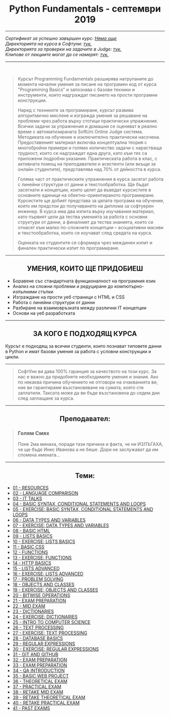 <h1 align="center">Python Fundamentals - септември 2019</h1>

<hr>
    <p><i>
        Сертификат за успешно завършен курс: <a href="">Няма още</a><br>
        Директорията на курса в Софтуни: <a href="https://softuni.bg/trainings/2442/python-fundamentals-september-2019#lesson-14375">тук.</a><br>
        Директорията за проверки на задачите в Judge: <a href="https://judge.softuni.bg/Contests#!/List/ByCategory/191/Python-Fundamentals">тук.</a><br>
        Клипове от лекциите могат да се намерят: <a href="https://www.youtube.com/playlist?list=PLdu5EMqCM5n9dVaydZdRvycQf3WRrpbVW">тук.</a><br>
    </i></p>
<hr>

<br>
<blockquote>
    <p>
        Курсът Programming Fundamentals разширява натрупаните до момента начални умения за писане на програмен код от курса "Programming Basics" и запознава с базови техники и инструменти, които надграждат писането на прости програмни конструкции.
    </p>
    <p>
        Наред с техниките за програмиране, курсът развива алгоритмично мислене и изгражда умения за решаване на проблеми чрез работа върху стотици практически упражнения. Всички задачи за упражнения и домашни се оценяват в реално време с автоматизираната SoftUni Online Judge система. Методиката на обучение е изключително практически насочена. Предоставеният материал включва концептуална теория с многобройни примери и голямо количество задачи с нарастваща трудност, които се надграждат една друга, като към тях са приложени подробни указания. Практическата работа в клас, с активната помощ на преподаватели и асистенти (или вкъщи за онлайн студентите), представлява над 70% от дейността в курса.
    </p>
    <p>
        Голяма част от практическите упражнения в курса засягат работа с линейни структури от данни и текстообработка. Ще бъдат засегнати и концепции, които целят да въведат курсистите в основните единици на обектно-ориентираното програмиране. Курсистите ще добият представа за цялата програма на обучение, която им предстои до получаването на диплома за софтуерен инженер. В курса има два изпита върху изучавания материал, като първият цели да тества уменията за работа с основни структури от данни, а финалният да тества знанията, които се отнасят към малко по-сложните концепции – асоциативни масиви и текстообработка, които се изучават след средата на курса.
    </p>
    <p>
        Оценката на студентите се сформира чрез междинен изпит и финален практически изпит по програмиране.
    </p>
</blockquote>

<hr>

<h2 align="center">УМЕНИЯ, КОИТО ЩЕ ПРИДОБИЕШ</h2>
<ul>
    <li>Боравене със стандартната функционалност на програмния език</li>
    <li>Анализ на сложни проблеми и редуциране до компютърно-изпълними стъпки</li>
    <li>Изграждане на прости уеб страници с HTML и CSS</li>
    <li>Работа с линейни структури от данни</li>
    <li>Разбиране на взаимовръзката между различни IT концепции</li>
    <li>Основи на уеб разработката</li>
</ul>

<hr>
<h2 align="center">ЗА КОГО Е ПОДХОДЯЩ КУРСА</h2>
<p>
    Курсът е подходящ за всички студенти, които познават типовете данни в Python и имат базови умения за работа с условни конструкции и цикли.
<p>
<hr>

<blockquote>
    <p>
        СофтУни ви дава 100% гаранция за качеството на този курс. За нас е важно да придобиете необходимите умения и знания. Ако по някаква причина обучението не отговори на очакванията ви, ние ви гарантираме възстановяване на сумата, която сте заплатили. Таксата може да ви бъде възстановена до седем дни след заплащане за курса.
    </p>
</blockquote>

<hr>

<h2 align="center">Преподавател:</h2>
<blockquote>
    <h3>Голям Смях</h3>
    <p>
        Поне 2ма минаха, поради тази причина и факта, че ни ИЗЛЪГАХА, че ще бъде Инес Иванова а не беше. Дори не заслужават да им спомена имената...
    </p>
</blockquote>

<hr>
<h2 align="center">Теми:</h2>
<ul>
    <li> <a href="https://github.com/SimeonTsvetanov/Coding-Lessons/tree/master/SoftUni%20Lessons/Python%20Development/Python%20Fundamentals%20September%202019/Problems%20And%20Files/01%20RESOURCES%20-%2016-%D1%82%D0%B8%20%D1%81%D0%B5%D0%BF%D1%82%D0%B5%D0%BC%D0%B2%D1%80%D0%B8%2C%201830%20-%202130">01 - RESOURCES</a> </li>
    <li> <a href="https://github.com/SimeonTsvetanov/Coding-Lessons/tree/master/SoftUni%20Lessons/Python%20Development/Python%20Fundamentals%20September%202019/Problems%20And%20Files/02%20LANGUAGE%20COMPARISON%20-%2016-%D1%82%D0%B8%20%D1%81%D0%B5%D0%BF%D1%82%D0%B5%D0%BC%D0%B2%D1%80%D0%B8%2C%201830%20-%202130">02 - LANGUAGE COMPARISON</a> </li>
    <li> <a href="https://github.com/SimeonTsvetanov/Coding-Lessons/tree/master/SoftUni%20Lessons/Python%20Development/Python%20Fundamentals%20September%202019/Problems%20And%20Files/03%20IT%20TALKS%20-%2016-%D1%82%D0%B8%20%D1%81%D0%B5%D0%BF%D1%82%D0%B5%D0%BC%D0%B2%D1%80%D0%B8%2C%201830%20-%202130">03 - IT TALKS</a> </li>
    <li> <a href="https://github.com/SimeonTsvetanov/Coding-Lessons/tree/master/SoftUni%20Lessons/Python%20Development/Python%20Fundamentals%20September%202019/Problems%20And%20Files/04%20BASIC%20SYNTAX%2C%20CONDITIONAL%20STATEMENTS%20AND%20LOOPS%20-%20%D0%94%D0%B0%D1%82%D0%B0%2018-%D1%82%D0%B8%20%D1%81%D0%B5%D0%BF%D1%82%D0%B5%D0%BC%D0%B2%D1%80%D0%B8%2C%201830%20-%202130">04 - BASIC SYNTAX, CONDITIONAL STATEMENTS AND LOOPS</a> </li>
    <li> <a href="https://github.com/SimeonTsvetanov/Coding-Lessons/tree/master/SoftUni%20Lessons/Python%20Development/Python%20Fundamentals%20September%202019/Problems%20And%20Files/05%20EX.%20B.%20SYNTAX%2C%20CONDITIONAL%20STATE.%20AND%20LOOPS%20-%20%D0%94%D0%B0%D1%82%D0%B0%2020-%D1%82%D0%B8%20%D1%81%D0%B5%D0%BF%D1%82%D0%B5%D0%BC%D0%B2%D1%80%D0%B8%2C%201430%20-%201730">05 - EXERCISE: BASIC SYNTAX, CONDITIONAL STATEMENTS AND LOOPS</a> </li>
    <li> <a href="https://github.com/SimeonTsvetanov/Coding-Lessons/tree/master/SoftUni%20Lessons/Python%20Development/Python%20Fundamentals%20September%202019/Problems%20And%20Files/06%20DATA%20TYPES%20AND%20VARIABLES%20-%20%D0%94%D0%B0%D1%82%D0%B0%2025-%D1%82%D0%B8%20%D1%81%D0%B5%D0%BF%D1%82%D0%B5%D0%BC%D0%B2%D1%80%D0%B8%2C%201830%20-%202130">06 - DATA TYPES AND VARIABLES</a> </li>
    <li> <a href="https://github.com/SimeonTsvetanov/Coding-Lessons/tree/master/SoftUni%20Lessons/Python%20Development/Python%20Fundamentals%20September%202019/Problems%20And%20Files/07%20EXERCISE%20DATA%20TYPES%20AND%20VARIABLES%20-%20%D0%94%D0%B0%D1%82%D0%B0%2027-%D0%BC%D0%B8%20%D1%81%D0%B5%D0%BF%D1%82%D0%B5%D0%BC%D0%B2%D1%80%D0%B8%2C%201430%20-%201730">07 - EXERCISE: DATA TYPES AND VARIABLES</a> </li>
    <li> <a href="https://github.com/SimeonTsvetanov/Coding-Lessons/tree/master/SoftUni%20Lessons/Python%20Development/Python%20Fundamentals%20September%202019/Problems%20And%20Files/08%20BASIC%20HTML%20-%20%D0%94%D0%B0%D1%82%D0%B0%2030-%D1%82%D0%B8%20%D1%81%D0%B5%D0%BF%D1%82%D0%B5%D0%BC%D0%B2%D1%80%D0%B8%2C%201830%20-%202130">08 - BASIC HTML</a> </li>
    <li> <a href="https://github.com/SimeonTsvetanov/Coding-Lessons/tree/master/SoftUni%20Lessons/Python%20Development/Python%20Fundamentals%20September%202019/Problems%20And%20Files/09%20LISTS%20BASICS%20-%20%D0%94%D0%B0%D1%82%D0%B0%202-%D1%80%D0%B8%20%D0%BE%D0%BA%D1%82%D0%BE%D0%BC%D0%B2%D1%80%D0%B8%2C%201830%20-%202130">09 - LISTS BASICS</a> </li>
    <li> <a href="https://github.com/SimeonTsvetanov/Coding-Lessons/tree/master/SoftUni%20Lessons/Python%20Development/Python%20Fundamentals%20September%202019/Problems%20And%20Files/10%20EXERCISE%20LISTS%20BASICS%20-%20%D0%94%D0%B0%D1%82%D0%B0%204-%D1%82%D0%B8%20%D0%BE%D0%BA%D1%82%D0%BE%D0%BC%D0%B2%D1%80%D0%B8%2C%201430%20-%201730">10 - EXERCISE: LISTS BASICS</a> </li>
    <li> <a href="https://github.com/SimeonTsvetanov/Coding-Lessons/tree/master/SoftUni%20Lessons/Python%20Development/Python%20Fundamentals%20September%202019/Problems%20And%20Files/11%20BASIC%20CSS%20-%20%D0%94%D0%B0%D1%82%D0%B0%207-%D0%BC%D0%B8%20%D0%BE%D0%BA%D1%82%D0%BE%D0%BC%D0%B2%D1%80%D0%B8%2C%201830%20-%202130">11 - BASIC CSS</a> </li>
    <li> <a href="https://github.com/SimeonTsvetanov/Coding-Lessons/tree/master/SoftUni%20Lessons/Python%20Development/Python%20Fundamentals%20September%202019/Problems%20And%20Files/12%20FUNCTIONS%20-%20%D0%94%D0%B0%D1%82%D0%B0%209-%D1%82%D0%B8%20%D0%BE%D0%BA%D1%82%D0%BE%D0%BC%D0%B2%D1%80%D0%B8%2C%201830%20-%202130">12 - FUNCTIONS</a> </li>
    <li> <a href="https://github.com/SimeonTsvetanov/Coding-Lessons/tree/master/SoftUni%20Lessons/Python%20Development/Python%20Fundamentals%20September%202019/Problems%20And%20Files/13%20EXERCISE%20FUNCTIONS%20-%20%D0%94%D0%B0%D1%82%D0%B0%2011-%D1%82%D0%B8%20%D0%BE%D0%BA%D1%82%D0%BE%D0%BC%D0%B2%D1%80%D0%B8%2C%201430%20-%201730">13 - EXERCISE: FUNCTIONS</a> </li>
    <li> <a href="https://github.com/SimeonTsvetanov/Coding-Lessons/tree/master/SoftUni%20Lessons/Python%20Development/Python%20Fundamentals%20September%202019/Problems%20And%20Files/14%20HTTP%20BASICS%20-%20%D0%94%D0%B0%D1%82%D0%B0%2014-%D1%82%D0%B8%20%D0%BE%D0%BA%D1%82%D0%BE%D0%BC%D0%B2%D1%80%D0%B8%2C%201830%20-%202130">14 - HTTP BASICS</a> </li>
    <li> <a href="https://github.com/SimeonTsvetanov/Coding-Lessons/tree/master/SoftUni%20Lessons/Python%20Development/Python%20Fundamentals%20September%202019/Problems%20And%20Files/15%20LISTS%20ADVANCED%20-%20%D0%94%D0%B0%D1%82%D0%B0%2016-%D1%82%D0%B8%20%D0%BE%D0%BA%D1%82%D0%BE%D0%BC%D0%B2%D1%80%D0%B8%2C%201830%20-%202130">15 - LISTS ADVANCED</a> </li>
    <li> <a href="https://github.com/SimeonTsvetanov/Coding-Lessons/tree/master/SoftUni%20Lessons/Python%20Development/Python%20Fundamentals%20September%202019/Problems%20And%20Files/16%20EXERCISE%20LISTS%20ADVANCED%20-%20%D0%94%D0%B0%D1%82%D0%B0%2018-%D1%82%D0%B8%20%D0%BE%D0%BA%D1%82%D0%BE%D0%BC%D0%B2%D1%80%D0%B8%2C%201430%20-%201730">16 - EXERCISE: LISTS ADVANCED</a> </li>
    <li> <a href="https://github.com/SimeonTsvetanov/Coding-Lessons/tree/master/SoftUni%20Lessons/Python%20Development/Python%20Fundamentals%20September%202019/Problems%20And%20Files/17%20PROBLEM%20SOLVING%20-%20%D0%94%D0%B0%D1%82%D0%B0%2021-%D0%B2%D0%B8%20%D0%BE%D0%BA%D1%82%D0%BE%D0%BC%D0%B2%D1%80%D0%B8%2C%201830%20-%202130">17 - PROBLEM SOLVING</a> </li>
    <li> <a href="https://github.com/SimeonTsvetanov/Coding-Lessons/tree/master/SoftUni%20Lessons/Python%20Development/Python%20Fundamentals%20September%202019/Problems%20And%20Files/18%20OBJECTS%20AND%20CLASSES%20-%20%D0%94%D0%B0%D1%82%D0%B0%2023-%D1%82%D0%B8%20%D0%BE%D0%BA%D1%82%D0%BE%D0%BC%D0%B2%D1%80%D0%B8%2C%201830%20-%202130">18 - OBJECTS AND CLASSES</a> </li>
    <li> <a href="https://github.com/SimeonTsvetanov/Coding-Lessons/tree/master/SoftUni%20Lessons/Python%20Development/Python%20Fundamentals%20September%202019/Problems%20And%20Files/19%20EXERCISE%20OBJECTS%20AND%20CLASSES%20-%20%D0%94%D0%B0%D1%82%D0%B0%2025-%D1%82%D0%B8%20%D0%BE%D0%BA%D1%82%D0%BE%D0%BC%D0%B2%D1%80%D0%B8%2C%201430%20-%201730">19 - EXERCISE: OBJECTS AND CLASSES</a> </li>
    <li> <a href="https://github.com/SimeonTsvetanov/Coding-Lessons/tree/master/SoftUni%20Lessons/Python%20Development/Python%20Fundamentals%20September%202019/Problems%20And%20Files/20%20BITWISE%20OPERATIONS%20-%20%D0%94%D0%B0%D1%82%D0%B0%2028-%D0%BC%D0%B8%20%D0%BE%D0%BA%D1%82%D0%BE%D0%BC%D0%B2%D1%80%D0%B8%2C%201830%20-%202130">20 - BITWISE OPERATIONS</a> </li>
    <li> <a href="https://github.com/SimeonTsvetanov/Coding-Lessons/tree/master/SoftUni%20Lessons/Python%20Development/Python%20Fundamentals%20September%202019/Problems%20And%20Files/21%20EXAM%20PREPARATION%20-%20%D0%94%D0%B0%D1%82%D0%B0%2030-%D1%82%D0%B8%20%D0%BE%D0%BA%D1%82%D0%BE%D0%BC%D0%B2%D1%80%D0%B8%2C%201830%20-%202130">21 - EXAM PREPARATION</a> </li>
    <li> <a href="https://github.com/SimeonTsvetanov/Coding-Lessons/tree/master/SoftUni%20Lessons/Python%20Development/Python%20Fundamentals%20September%202019/Problems%20And%20Files/22%20MID%20EXAM%20-%20%D0%94%D0%B0%D1%82%D0%B0%202-%D1%80%D0%B8%20%D0%BD%D0%BE%D0%B5%D0%BC%D0%B2%D1%80%D0%B8">22 - MID EXAM</a> </li>
    <li> <a href="https://github.com/SimeonTsvetanov/Coding-Lessons/tree/master/SoftUni%20Lessons/Python%20Development/Python%20Fundamentals%20September%202019/Problems%20And%20Files/23%20DICTIONARIES%20-%20%D0%94%D0%B0%D1%82%D0%B0%206-%D1%82%D0%B8%20%D0%BD%D0%BE%D0%B5%D0%BC%D0%B2%D1%80%D0%B8%2C%201830%20-%202130">23 - DICTIONARIES</a> </li>
    <li> <a href="https://github.com/SimeonTsvetanov/Coding-Lessons/tree/master/SoftUni%20Lessons/Python%20Development/Python%20Fundamentals%20September%202019/Problems%20And%20Files/24%20EXERCISE%20DICTIONARIES%20-%20%D0%94%D0%B0%D1%82%D0%B0%208-%D0%BC%D0%B8%20%D0%BD%D0%BE%D0%B5%D0%BC%D0%B2%D1%80%D0%B8%2C%201430%20-%201730">24 - EXERCISE: DICTIONARIES</a> </li>
    <li> <a href="https://github.com/SimeonTsvetanov/Coding-Lessons/tree/master/SoftUni%20Lessons/Python%20Development/Python%20Fundamentals%20September%202019/Problems%20And%20Files/25%20INTRO%20TO%20COMPUTER%20SCIENCE%20-%20%D0%94%D0%B0%D1%82%D0%B0%2011-%D1%82%D0%B8%20%D0%BD%D0%BE%D0%B5%D0%BC%D0%B2%D1%80%D0%B8%2C%201830%20-%202130">25 - INTRO TO COMPUTER SCIENCE</a> </li>
    <li> <a href="https://github.com/SimeonTsvetanov/Coding-Lessons/tree/master/SoftUni%20Lessons/Python%20Development/Python%20Fundamentals%20September%202019/Problems%20And%20Files/26%20TEXT%20PROCESSING%20-%20%D0%94%D0%B0%D1%82%D0%B0%2013-%D1%82%D0%B8%20%D0%BD%D0%BE%D0%B5%D0%BC%D0%B2%D1%80%D0%B8%2C%201830%20-%202130">26 - TEXT PROCESSING</a> </li>
    <li> <a href="https://github.com/SimeonTsvetanov/Coding-Lessons/tree/master/SoftUni%20Lessons/Python%20Development/Python%20Fundamentals%20September%202019/Problems%20And%20Files/27%20EXERCISE%20TEXT%20PROCESSING%20-%20%D0%94%D0%B0%D1%82%D0%B0%2015-%D1%82%D0%B8%20%D0%BD%D0%BE%D0%B5%D0%BC%D0%B2%D1%80%D0%B8%2C%201430%20-%201730">27 - EXERCISE: TEXT PROCESSING</a> </li>
    <li> <a href="https://github.com/SimeonTsvetanov/Coding-Lessons/tree/master/SoftUni%20Lessons/Python%20Development/Python%20Fundamentals%20September%202019/Problems%20And%20Files/28%20DATABASE%20BASICS%20-%20%D0%94%D0%B0%D1%82%D0%B0%2018-%D1%82%D0%B8%20%D0%BD%D0%BE%D0%B5%D0%BC%D0%B2%D1%80%D0%B8%2C%201830%20-%202130">28 - DATABASE BASICS</a> </li>
    <li> <a href="https://github.com/SimeonTsvetanov/Coding-Lessons/tree/master/SoftUni%20Lessons/Python%20Development/Python%20Fundamentals%20September%202019/Problems%20And%20Files/29%20REGULAR%20EXPRESSIONS%20%D0%94%D0%B0%D1%82%D0%B0%2020-%D1%82%D0%B8%20%D0%BD%D0%BE%D0%B5%D0%BC%D0%B2%D1%80%D0%B8%2C%201830%20-%202130">29 - REGULAR EXPRESSIONS</a> </li>
    <li> <a href="https://github.com/SimeonTsvetanov/Coding-Lessons/tree/master/SoftUni%20Lessons/Python%20Development/Python%20Fundamentals%20September%202019/Problems%20And%20Files/30%20EXERCISE%20REGULAR%20EXPRESSIONS%20-%20%D0%94%D0%B0%D1%82%D0%B0%2022-%D1%80%D0%B8%20%D0%BD%D0%BE%D0%B5%D0%BC%D0%B2%D1%80%D0%B8%2C%201430%20-%201730">30 - EXERCISE: REGULAR EXPRESSIONS</a> </li>
    <li> <a href="https://github.com/SimeonTsvetanov/Coding-Lessons/tree/master/SoftUni%20Lessons/Python%20Development/Python%20Fundamentals%20September%202019/Problems%20And%20Files/31%20GIT%20AND%20GITHUB%20-%20%D0%94%D0%B0%D1%82%D0%B0%2025-%D1%82%D0%B8%20%D0%BD%D0%BE%D0%B5%D0%BC%D0%B2%D1%80%D0%B8%2C%201830%20-%202130">31 - GIT AND GITHUB</a> </li>
    <li> <a href="https://github.com/SimeonTsvetanov/Coding-Lessons/tree/master/SoftUni%20Lessons/Python%20Development/Python%20Fundamentals%20September%202019/Problems%20And%20Files/32%20EXAM%20PREPARATION%20-%20%D0%94%D0%B0%D1%82%D0%B0%2027-%D0%BC%D0%B8%20%D0%BD%D0%BE%D0%B5%D0%BC%D0%B2%D1%80%D0%B8%2C%201830%20-%202130">32 - EXAM PREPARATION</a> </li>
    <li> <a href="https://github.com/SimeonTsvetanov/Coding-Lessons/tree/master/SoftUni%20Lessons/Python%20Development/Python%20Fundamentals%20September%202019/Problems%20And%20Files/33%20EXAM%20PREPARATION%20-%20%D0%94%D0%B0%D1%82%D0%B0%2029-%D1%82%D0%B8%20%D0%BD%D0%BE%D0%B5%D0%BC%D0%B2%D1%80%D0%B8%2C%201430%20-%201730">33 - EXAM PREPARATION</a> </li>
    <li> <a href="https://github.com/SimeonTsvetanov/Coding-Lessons/tree/master/SoftUni%20Lessons/Python%20Development/Python%20Fundamentals%20September%202019/Problems%20And%20Files/34%20QA%20INTRODUCTION%20-%20%D0%94%D0%B0%D1%82%D0%B0%202-%D1%80%D0%B8%20%D0%B4%D0%B5%D0%BA%D0%B5%D0%BC%D0%B2%D1%80%D0%B8%2C%201830%20-%202130">34 - QA INTRODUCTION</a> </li>
    <li> <a href="https://github.com/SimeonTsvetanov/Coding-Lessons/tree/master/SoftUni%20Lessons/Python%20Development/Python%20Fundamentals%20September%202019/Problems%20And%20Files/35%20BASIC%20WEB%20PROJECT%20-%20%D0%94%D0%B0%D1%82%D0%B0%204-%D1%82%D0%B8%20%D0%B4%D0%B5%D0%BA%D0%B5%D0%BC%D0%B2%D1%80%D0%B8%2C%201830%20-%202130">35 - BASIC WEB PROJECT</a> </li>
    <li> <a href="https://github.com/SimeonTsvetanov/Coding-Lessons/tree/master/SoftUni%20Lessons/Python%20Development/Python%20Fundamentals%20September%202019/Problems%20And%20Files/36%20TEORETHICAL%20EXAM%20-%20%D0%94%D0%B0%D1%82%D0%B0%206-%D1%82%D0%B8%20%D0%B4%D0%B5%D0%BA%D0%B5%D0%BC%D0%B2%D1%80%D0%B8">36 - THEORETICAL EXAM</a> </li>
    <li> <a href="https://github.com/SimeonTsvetanov/Coding-Lessons/tree/master/SoftUni%20Lessons/Python%20Development/Python%20Fundamentals%20September%202019/Problems%20And%20Files/37%20PRACTICAL%20EXAM%20-%20%D0%94%D0%B0%D1%82%D0%B0%207-%D0%BC%D0%B8%20%D0%B4%D0%B5%D0%BA%D0%B5%D0%BC%D0%B2%D1%80%D0%B8">37 - PRACTICAL EXAM</a> </li>
    <li> <a href="https://github.com/SimeonTsvetanov/Coding-Lessons/tree/master/SoftUni%20Lessons/Python%20Development/Python%20Fundamentals%20September%202019/Problems%20And%20Files/38%20RETAKE%20MID%20EXAM%20-%20%D0%94%D0%B0%D1%82%D0%B0%2010-%D1%82%D0%B8%20%D0%B4%D0%B5%D0%BA%D0%B5%D0%BC%D0%B2%D1%80%D0%B8">38 - RETAKE MID EXAM</a> </li>
    <li> <a href="https://github.com/SimeonTsvetanov/Coding-Lessons/tree/master/SoftUni%20Lessons/Python%20Development/Python%20Fundamentals%20September%202019/Problems%20And%20Files/39%20RETAKE%20TEORETHICAL%20EXAM%20-%2012-%D1%82%D0%B8%20%D0%B4%D0%B5%D0%BA%D0%B5%D0%BC%D0%B2%D1%80%D0%B8%2C%201000%20-%202200">39 - RETAKE THEORETICAL EXAM</a> </li>
    <li> <a href="https://github.com/SimeonTsvetanov/Coding-Lessons/tree/master/SoftUni%20Lessons/Python%20Development/Python%20Fundamentals%20September%202019/Problems%20And%20Files/40%20RETAKE%20PRACTICAL%20EXAM%20-%20%D0%94%D0%B0%D1%82%D0%B0%2013-%D1%82%D0%B8%20%D0%B4%D0%B5%D0%BA%D0%B5%D0%BC%D0%B2%D1%80%D0%B8">40 - RETAKE PRACTICAL EXAM</a> </li>
    <li> <a href="https://github.com/SimeonTsvetanov/Coding-Lessons/tree/master/SoftUni%20Lessons/Python%20Development/Python%20Fundamentals%20September%202019/Problems%20And%20Files/41%20PAST%20EXAMS">41 - PAST EXAMS</a> </li>
</ul>
